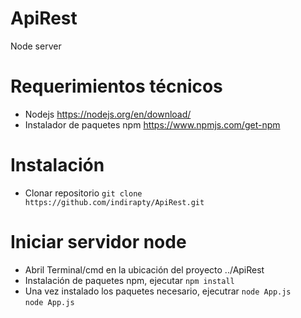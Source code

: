 # ApiRest
Node server 

# Requerimientos técnicos 
* Nodejs https://nodejs.org/en/download/
* Instalador de paquetes npm https://www.npmjs.com/get-npm

# Instalación
- Clonar repositorio `git clone https://github.com/indirapty/ApiRest.git`

# Iniciar servidor node
- Abril Terminal/cmd en la ubicación del proyecto ../ApiRest 
- Instalación de paquetes npm, ejecutar `npm install` 
- Una vez instalado los paquetes necesario, ejecutrar `node App.js`  
`node App.js` 




